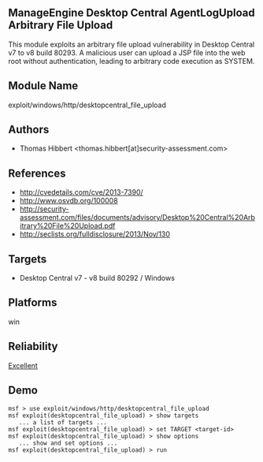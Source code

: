 ## ManageEngine Desktop Central AgentLogUpload Arbitrary File Upload

This module exploits an arbitrary file upload vulnerability 
in Desktop Central v7 to v8 build 80293. A malicious user 
can upload a JSP file into the web root without 
authentication, leading to arbitrary code execution as 
SYSTEM.


## Module Name
exploit/windows/http/desktopcentral_file_upload

## Authors
* Thomas Hibbert <thomas.hibbert[at]security-assessment.com>


## References
* http://cvedetails.com/cve/2013-7390/
* http://www.osvdb.org/100008
* http://security-assessment.com/files/documents/advisory/Desktop%20Central%20Arbitrary%20File%20Upload.pdf
* http://seclists.org/fulldisclosure/2013/Nov/130



## Targets
* Desktop Central v7 - v8 build 80292 / Windows


## Platforms
win

## Reliability
[Excellent](https://github.com/rapid7/metasploit-framework/wiki/Exploit-Ranking)

## Demo

```
msf > use exploit/windows/http/desktopcentral_file_upload
msf exploit(desktopcentral_file_upload) > show targets
   ... a list of targets ...
msf exploit(desktopcentral_file_upload) > set TARGET <target-id>
msf exploit(desktopcentral_file_upload) > show options
   ... show and set options ...
msf exploit(desktopcentral_file_upload) > run
```
    
    